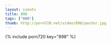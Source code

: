 ```yaml
--- 
layout: sieutv
title: 898
tags: ["000"]
thumb: http://porn720.net/video/898/poster.jpg
---
```

{% include porn720 key="898" %} 
